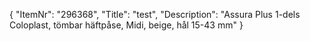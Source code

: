 {
  "ItemNr": "296368",
  "Title": "test",
  "Description": "Assura Plus 1-dels Coloplast, tömbar häftpåse, Midi, beige, hål 15-43 mm"
}